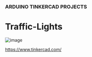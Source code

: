 ### ARDUINO TINKERCAD PROJECTS
# Traffic-Lights

![image](https://github.com/user-attachments/assets/bd3bdf10-fd73-44e9-bfb5-96bf1e6d6ef4)

https://www.tinkercad.com/
